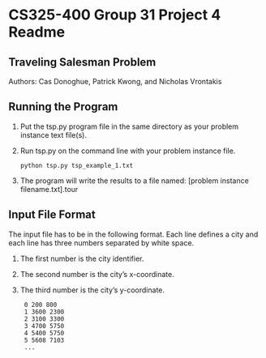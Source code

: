 # CS325-400 Group 31 Project 4 Readme
## Traveling Salesman Problem
Authors: Cas Donoghue, Patrick Kwong, and Nicholas Vrontakis

## Running the Program
1. Put the tsp.py program file in the same directory as your problem instance text file(s).
2. Run tsp.py on the command line with your problem instance file.

   ```
   python tsp.py tsp_example_1.txt
   ```
3. The program will write the results to a file named: [problem instance filename.txt].tour

## Input File Format
The input file has to be in the following format. Each line defines a city and each line has three numbers separated by white space.

1. The first number is the city identifier.
2. The second number is the city’s x-coordinate.
3. The third number is the city’s y-coordinate.

   ```
    0 200 800
	1 3600 2300
	2 3100 3300
	3 4700 5750
	4 5400 5750
	5 5608 7103
	...
   ```